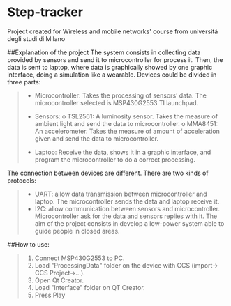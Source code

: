 # Step-tracker
Project created for Wireless and mobile networks' course from universitá degli studi di Milano

##Explanation of the project
The system consists in collecting data provided by sensors and send it to microcontroller for process it. Then, the data is sent to laptop, where data is graphically showed by one graphic interface, doing a simulation like a wearable.
Devices could be divided in three parts:
>-	Microcontroller: Takes the processing of sensors’ data. The microcontroller selected is MSP430G2553 TI launchpad.
>
>-	Sensors:
>	o	TSL2561: A luminosity sensor. Takes the measure of ambient light and send the data to microcontroller.
>	o	MMA8451: An accelerometer. Takes the measure of amount of acceleration given and send the data to microcontroller.
>
>-	Laptop: Receive the data, shows it in a graphic interface, and program the microcontroller to do a correct processing.

The connection between devices are different. There are two kinds of protocols:
>-	UART: allow data transmission between microcontroller and laptop. The microcontroller sends the data and laptop receive it.
>-	I2C: allow communication between sensors and microcontroller. Microcontroller ask for the data and sensors replies with it. 
The aim of the project consists in develop a low-power system able to guide people in closed areas.

##How to use:

>1) Connect MSP430G2553 to PC.
>2) Load "ProcessingData" folder on the device with CCS (import-> CCS Project->...). 
>3) Open Qt Creator.
>4) Load "Interface" folder on QT Creator.
>5) Press Play